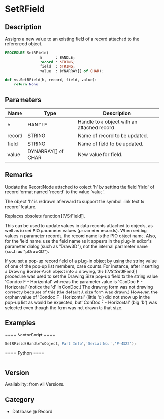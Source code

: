 # SetRField

## Description
Assigns a new value to an existing field of a record attached to the referenced object.

```pascal
PROCEDURE SetRField(
				h      : HANDLE;
				record : STRING;
				field  : STRING;
				value  : DYNARRAY[] of CHAR);
```

```python
def vs.SetRField(h, record, field, value):
    return None
```

## Parameters
|Name|Type|Description|
|---|---|---|
|h|HANDLE|Handle to a object with an attached record.|
|record|STRING|Name of record to be updated.|
|field|STRING|Name of field to be updated.|
|value|DYNARRAY[] of CHAR|New value for field.|

## Remarks
Update the RecordNode attached to object 'h' by setting the field 'field' of record format named 'record' to the value 'value'.

The object 'h' is redrawn afterward to support the symbol 'link text to record' feature.

Replaces obsolete function [[VS:Field]].

This can be used to update values in data records attached to objects, as well as to set PIO parameter values (parameter records). When setting values in parameter records, the record name is the PIO object name. Also, for the field name, use the field name as it appears in the plug-in editor's parameter dialog (such as "Draw3D"), not the internal parameter name (such as "pDraw3D").

If you set a pop-up record field of a plug-in object by using the string value of one of the pop-up list members, case counts. For instance, after inserting a Drawing Border-Arch object into a drawing, the [[VS:SetRField]] procedure was used to set the Drawing Size pop-up field to the string value 'Condoc F - Horizontal' whereas the parameter value is 'ConDoc F - Horizontal' (notice the 'd' in ConDoc.) The drawing form was not drawing correctly because of this (the default A size form was drawn.) However, the orphan value of 'Condoc F - Horizontal' (little 'd') did not show up in the pop-up list as would be expected, but 'ConDoc F - Horizontal' (big 'D') was selected even though the form was not drawn to that size.

## Examples
==== VectorScript ====
```pascal
SetRField(HandleToObject,'Part Info','Serial No.','P-4322');
```
==== Python ====
```python

```

## Version
Availability: from All Versions.

## Category
* Database @ Record

